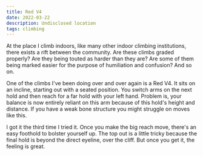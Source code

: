 ```yaml
---
title: Red V4
date: 2022-03-22
description: Undisclosed location
tags: climbing
---
```

At the place I climb indoors, like many other indoor climbing institutions, there exists a rift between the community. Are these climbs graded properly? Are they being touted as harder than they are? Are some of them being marked easier for the purpose of humiliation and confusion? And so on.

One of the climbs I've been doing over and over again is a Red V4. It sits on an incline, starting out with a seated position. You switch arms on the next hold and then reach for a far hold with your left hand. Problem is, your balance is now entirely reliant on this arm because of this hold's height and distance. If you have a weak bone structure you might struggle on moves like this.

I got it the third time I tried it. Once you make the big reach move, there's an easy foothold to bolster yourself up. The top out is a little tricky because the final hold is beyond the direct eyeline, over the cliff. But once you get it, the feeling is great.